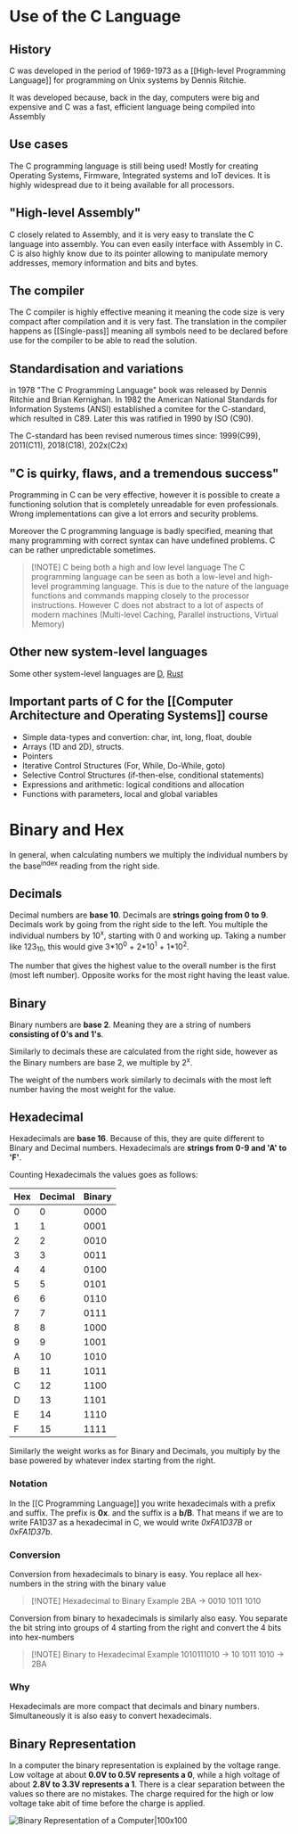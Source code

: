 # Use of the C Language

## History
C was developed in the period of 1969-1973 as a [[High-level Programming Language]] for programming on Unix systems by Dennis Ritchie.

It was developed because, back in the day, computers were big and expensive and C was a fast, efficient language being compiled into Assembly

## Use cases
The C programming language is still being used! Mostly for creating Operating Systems, Firmware, Integrated systems and IoT devices. It is highly widespread due to it being available for all processors.

## "High-level Assembly"
C closely related to Assembly, and it is very easy to translate the C language into assembly. You can even easily interface with Assembly in C. C is also highly know due to its pointer allowing to manipulate memory addresses, memory information and bits and bytes.

## The compiler
The C compiler is highly effective meaning it meaning the code size is very compact after compilation and it is very fast.
The translation in the compiler happens as [[Single-pass]] meaning  all symbols need to be declared before use for the compiler to be able to read the solution.

## Standardisation and variations
in 1978 "The C Programming Language" book was released by Dennis Ritchie and Brian Kernighan.
In 1982 the American National Standards for Information Systems (ANSI) established a comitee for the C-standard, which resulted in C89. Later this was ratified in 1990 by ISO (C90).

The C-standard has been revised numerous times since: 1999(C99), 2011(C11), 2018(C18), 202x(C2x)

## "C is quirky, flaws, and a tremendous success"
Programming in C can be very effective, however it is possible to create a functioning solution that is completely unreadable for even professionals. Wrong implementations can give a lot errors and security problems.

Moreover the C programming language is badly specified, meaning that many programming with correct syntax can have undefined problems. C can be rather unpredictable sometimes.


> [!NOTE] C being both a high and low level language
> The C programming language can be seen as both a low-level and high-level programming language. This is due to the nature of the language functions and commands mapping closely to the processor instructions. However C does not abstract to a lot of aspects of modern machines (Multi-level Caching, Parallel instructions, Virtual Memory)


## Other new system-level languages
Some other system-level languages are [D](https://dlang.org/overview.html), [Rust](https://www.rust-lang.org/)

## **Important parts of C for the [[Computer Architecture and Operating Systems]] course**
* Simple data-types and convertion: char, int, long, float, double
* Arrays (1D and 2D), structs.
* Pointers
* Iterative Control Structures (For, While, Do-While, goto)
* Selective Control Structures (if-then-else, conditional statements)
* Expressions and arithmetic: logical conditions and allocation
* Functions with parameters, local and global variables

# Binary and Hex
In general, when calculating numbers we multiply the individual numbers by the base<sup>index</sup> reading from the right side.

## Decimals
Decimal numbers are **base 10**. Decimals are **strings going from 0 to 9**.
Decimals work by going from the right side to the left. You multiple the individual numbers by 10<sup>x</sup>, starting with 0 and working up.
Taking a number like 123<sub>10</sub>, this would give 3\*10<sup>0</sup> + 2\*10<sup>1</sup> + 1\*10<sup>2</sup>.

The number that gives the highest value to the overall number is the first (most left number). Opposite works for the most right having the least value.

## Binary
Binary numbers are **base 2**. Meaning they are a string of numbers **consisting of 0's and 1's**.

Similarly to decimals these are calculated from the right side, however as the Binary numbers are base 2, we multiple by 2<sup>x</sup>.

The weight of the numbers work similarly to decimals with the most left number having the most weight for the value.

## Hexadecimal
Hexadecimals are **base 16**. Because of this, they are quite different to Binary and Decimal numbers. Hexadecimals are **strings from 0-9 and 'A' to 'F'**.

Counting Hexadecimals the values goes as follows:

| Hex | Decimal | Binary |
| --- | ------- | ------ |
| 0   | 0       | 0000   |
| 1   | 1       | 0001   |
| 2   | 2       | 0010   |
| 3   | 3       | 0011   |
| 4   | 4       | 0100   |
| 5   | 5       | 0101   |
| 6   | 6       | 0110   |
| 7   | 7       | 0111   |
| 8   | 8       | 1000   |
| 9   | 9       | 1001   |
| A   | 10      | 1010   |
| B   | 11      | 1011   |
| C   | 12      | 1100   |
| D   | 13      | 1101   |
| E   | 14      | 1110   |
| F   | 15      | 1111   |


Similarly the weight works as for Binary and Decimals, you multiply by the base powered by whatever index starting from the right.

### Notation
In the [[C Programming Language]] you write hexadecimals with a prefix and suffix. The prefix is **0x**. and the suffix is a **b/B**. That means if we are to write FA1D37 as a hexadecimal in C, we would write *0xFA1D37B* or *0xFA1D37b*.

### Conversion
Conversion from hexadecimals to binary is easy. You replace all hex-numbers in the string with the binary value

> [!NOTE] Hexadecimal to Binary Example
> 2BA -> 0010 1011 1010

Conversion from binary to hexadecimals is similarly also easy. You separate the bit string into groups of 4 starting from the right and convert the 4 bits into hex-numbers

> [!NOTE] Binary to Hexadecimal Example
> 1010111010 -> 10 1011 1010 -> 2BA

### Why
Hexadecimals are more compact that decimals and binary numbers. Simultaneously it is also easy to convert hexadecimals.

## Binary Representation
 In a computer the binary representation is explained by the voltage range. Low voltage at about **0.0V to 0.5V represents a 0**, while a high voltage of about **2.8V to 3.3V represents a 1**. There is a clear separation between the values so there are no mistakes.
 The charge required for the high or low voltage take abit of time before the charge is applied.
 
 ![Binary Representation of a Computer|100x100](Attachments/BinaryRepresentation.png)